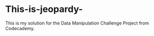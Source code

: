 # This-is-jeopardy-
This is my solution for the Data Manipulation Challenge Project from Codecademy.
